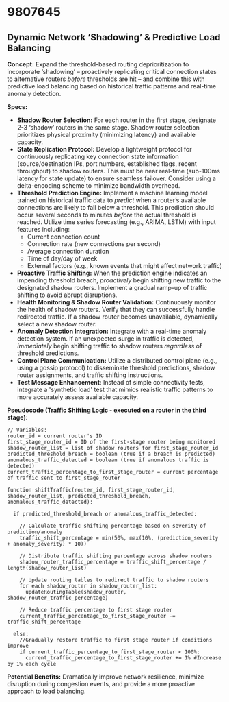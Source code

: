 # 9807645

## Dynamic Network ‘Shadowing’ & Predictive Load Balancing

**Concept:** Expand the threshold-based routing deprioritization to incorporate ‘shadowing’ – proactively replicating critical connection states to alternative routers *before* thresholds are hit – and combine this with predictive load balancing based on historical traffic patterns and real-time anomaly detection.

**Specs:**

*   **Shadow Router Selection:** For each router in the first stage, designate 2-3 ‘shadow’ routers in the same stage. Shadow router selection prioritizes physical proximity (minimizing latency) and available capacity.
*   **State Replication Protocol:** Develop a lightweight protocol for continuously replicating key connection state information (source/destination IPs, port numbers, established flags, recent throughput) to shadow routers.  This must be near real-time (sub-100ms latency for state update) to ensure seamless failover.  Consider using a delta-encoding scheme to minimize bandwidth overhead.
*   **Threshold Prediction Engine:** Implement a machine learning model trained on historical traffic data to *predict* when a router’s available connections are likely to fall below a threshold. This prediction should occur several seconds to minutes *before* the actual threshold is reached. Utilize time series forecasting (e.g., ARIMA, LSTM) with input features including:
    *   Current connection count
    *   Connection rate (new connections per second)
    *   Average connection duration
    *   Time of day/day of week
    *   External factors (e.g., known events that might affect network traffic)
*   **Proactive Traffic Shifting:** When the prediction engine indicates an impending threshold breach, *proactively* begin shifting new traffic to the designated shadow routers. Implement a gradual ramp-up of traffic shifting to avoid abrupt disruptions.
*   **Health Monitoring & Shadow Router Validation:** Continuously monitor the health of shadow routers. Verify that they can successfully handle redirected traffic. If a shadow router becomes unavailable, dynamically select a new shadow router.
*   **Anomaly Detection Integration:** Integrate with a real-time anomaly detection system. If an unexpected surge in traffic is detected, *immediately* begin shifting traffic to shadow routers *regardless* of threshold predictions.
*   **Control Plane Communication:** Utilize a distributed control plane (e.g., using a gossip protocol) to disseminate threshold predictions, shadow router assignments, and traffic shifting instructions.
*   **Test Message Enhancement**: Instead of simple connectivity tests, integrate a 'synthetic load' test that mimics realistic traffic patterns to more accurately assess available capacity.

**Pseudocode (Traffic Shifting Logic - executed on a router in the third stage):**

```
// Variables:
router_id = current router's ID
first_stage_router_id = ID of the first-stage router being monitored
shadow_router_list = list of shadow routers for first_stage_router_id
predicted_threshold_breach = boolean (true if a breach is predicted)
anomalous_traffic_detected = boolean (true if anomalous traffic is detected)
current_traffic_percentage_to_first_stage_router = current percentage of traffic sent to first_stage_router

function shiftTraffic(router_id, first_stage_router_id, shadow_router_list, predicted_threshold_breach, anomalous_traffic_detected):

  if predicted_threshold_breach or anomalous_traffic_detected:

    // Calculate traffic shifting percentage based on severity of prediction/anomaly
    traffic_shift_percentage = min(50%, max(10%, (prediction_severity + anomaly_severity) * 10))

    // Distribute traffic shifting percentage across shadow routers
    shadow_router_traffic_percentage = traffic_shift_percentage / length(shadow_router_list)

    // Update routing tables to redirect traffic to shadow routers
    for each shadow_router in shadow_router_list:
      updateRoutingTable(shadow_router, shadow_router_traffic_percentage)

    // Reduce traffic percentage to first stage router
    current_traffic_percentage_to_first_stage_router -= traffic_shift_percentage

  else:
    //Gradually restore traffic to first stage router if conditions improve
    if current_traffic_percentage_to_first_stage_router < 100%:
      current_traffic_percentage_to_first_stage_router += 1% #Increase by 1% each cycle
```

**Potential Benefits:** Dramatically improve network resilience, minimize disruption during congestion events, and provide a more proactive approach to load balancing.